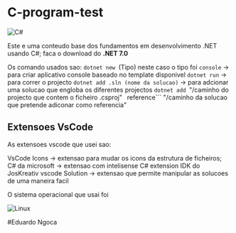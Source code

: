 # C-program-test
![C#](https://img.shields.io/badge/C%23-000?style=for-the-badge&logo=c-sharp&logoColor=823085)

Este e uma conteudo base dos fundamentos em desenvolvimento .NET usando C#;
faca o download do **.NET 7.0**

Os comando usados sao:
```dotnet new ```(Tipo) neste caso o tipo foi ```console``` -> para criar aplicativo console baseado no template disponivel
```dotnet run``` -> para correr o projecto
```dotnet add .sln (nome da solucao)``` -> para adcionar uma solucao que engloba os diferentes projectos
```dotnet add ```"/caminho do projecto que contem o ficheiro .csproj" ``` ```reference```  "/caminho da solucao que pretende adiconar como referencia"

## Extensoes VsCode
As extensoes vscode que usei sao:

VsCode Icons -> extensao para mudar os icons da estrutura de ficheiros;
C# da microsoft -> extensao com intelisense
C# extension IDK do JosKreativ
vscode Solution -> extensao que permite manipular as solucoes de uma maneira facil

O sistema operacional que usai foi 

![Linux](https://img.shields.io/badge/Linux-000?style=for-the-badge&logo=linux&logoColor=FCC624)


#Eduardo Ngoca
